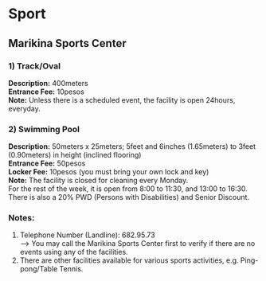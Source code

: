 # Sport
## Marikina Sports Center
### 1) Track/Oval</br>
<b>Description:</b> 400meters</br>
<b>Entrance Fee:</b> 10pesos</br>
<b>Note:</b> Unless there is a scheduled event, the facility is open 24hours, everyday.

### 2) Swimming Pool
<b>Description:</b> 50meters x 25meters; 5feet and 6inches (1.65meters) to 3feet (0.90meters) in height (inclined flooring)</br>
<b>Entrance Fee:</b> 50pesos</br>
<b>Locker Fee:</b> 10pesos (you must bring your own lock and key)</br>
<b>Note:</b> The facility is closed for cleaning every Monday.</br>
For the rest of the week, it is open from 8:00 to 11:30, and 13:00 to 16:30.</br>
There is also a 20% PWD (Persons with Disabilities) and Senior Discount.

### Notes:
1) Telephone Number (Landline): 682.95.73</br>
--> You may call the Marikina Sports Center first to verify if there are no events using any of the facilities.
2) There are other facilities available for various sports activities, e.g. Ping-pong/Table Tennis. 
